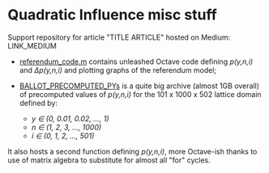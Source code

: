 # Quadratic Influence misc stuff

Support repository for article "TITLE ARTICLE" hosted on Medium: LINK_MEDIUM

* [referendum_code.m](https://github.com/baro77/quadratic_influence/blob/master/referendum_code.m) contains unleashed Octave code defining _p(y,n,i)_ and _∆p(y,n,i)_ and plotting graphs of the referendum model;

* [BALLOT_PRECOMPUTED_PYs](https://github.com/baro77/quadratic_influence/tree/master/BALLOT_PRECOMPUTED_PYs) is a quite big archive (almost 1GB overall) of precomputed values of _p(y,n,i)_ for the 101 x 1000 x 502 lattice domain defined by:
  * _y ∈ (0, 0.01, 0.02, ..., 1)_
  * _n ∈ (1, 2, 3, ..., 1000)_
  * _i ∈ (0, 1, 2, ..., 501)_
  
It also hosts a second function defining _p(y,n,i)_, more Octave-ish thanks to use of matrix algebra to substitute for almost all "for" cycles.
